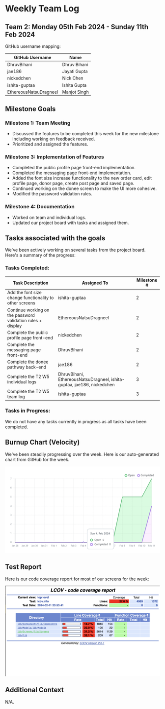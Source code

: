 # Weekly Team Log

## Team 2: Monday 05th Feb 2024 - Sunday 11th Feb 2024

GitHub username mapping:

| GitHub Username | Name |
| --- | --- |
| DhruvBihani | Dhruv Bihani |
| jae186 | Jayati Gupta |
| nickedchen | Nick Chen |
| ishita-guptaa | Ishita Gupta |
| EthereousNatsuDragneel | Manjot Singh |

## Milestone Goals

### Milestone 1: Team Meeting

- Discussed the features to be completed this week for the new milestone including working on feedback received.
- Prioritized and assigned the features.

### Milestone 3: Implementation of Features

- Completed the public profile page front-end implementation.
- Completed the messaging page front-end implementation.
- Added the font size increase functionality to the new order card, edit profile page, donor page, create post page and saved page.
- Continued working on the donee screen to make the UI more cohesive.
- Modified the password validation rules.

### Milestone 4: Documentation

- Worked on team and individual logs.
- Updated our project board with tasks and assigned them.

## Tasks associated with the goals

We've been actively working on several tasks from the project board. Here's a summary of the progress:

### Tasks Completed:

| Task Description | Assigned To | Milestone # |
| --- | --- | --- |
| Add the font size change functionality to other screens | ishita-guptaa | 2 |
| Continue working on the password validation rules + display | EthereousNatsuDragneel | 2 |
| Complete the public profile page front-end | nickedchen | 2 |
| Complete the messaging page front-end | DhruvBihani | 2 |
| Complete the donee pathway back-end | jae186 | 2 |
| Complete the T2 W5 individual logs | DhruvBihani, EthereousNatsuDragneel, ishita-guptaa, jae186, nickedchen | 3 |
| Complete the T2 W5 team log | ishita-guptaa | 3 |

### Tasks in Progress:

We do not have any tasks currently in progress as all tasks have been completed.

## Burnup Chart (Velocity)

We've been steadily progressing over the week. Here is our auto-generated chart from GitHub for the week.

![burnup](./Burnup%20Charts/burnupT2W5.png)

## Test Report

Here is our code coverage report for most of our screens for the week:

![test report](./Test%20Reports/testReportT2W5.png)
## Additional Context

N/A.